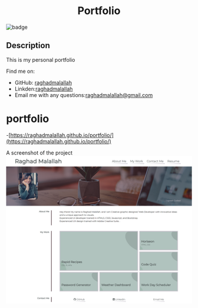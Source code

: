 <h1 align="center">Portfolio</h1>
  
![badge](https://img.shields.io/badge/license-Unlicense-brightgreen) </br> 

## Description
This is my personal portfolio[](https://raghadmalallah.github.io/portfolio/)


Find me on:
- GitHub: [raghadmalallah](https://github.com/raghadmalallah)</br>
- Linkden:[raghadmalallah](https://www.linkedin.com/in/raghad-malallah)
- Email me with any questions:[raghadmalallah@gmail.com](raghadmalallah@gmail.com)
    

# portfolio
-[https://raghadmalallah.github.io/portfolio/](https://raghadmalallah.github.io/portfolio/)

A screenshot of the project ![actual footage of the project](assets/images/_E__bootcamp_homework_portfolio_index.html.png )

